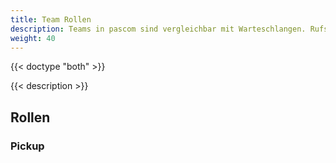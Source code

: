 ```yaml
---
title: Team Rollen
description: Teams in pascom sind vergleichbar mit Warteschlangen. Rufstrategien helfen Ihnen Anrufe gezielt zu steuern.
weight: 40
---
```


{{< doctype "both" >}}

{{< description >}}

## Rollen

### Pickup

<!-- TODO -->